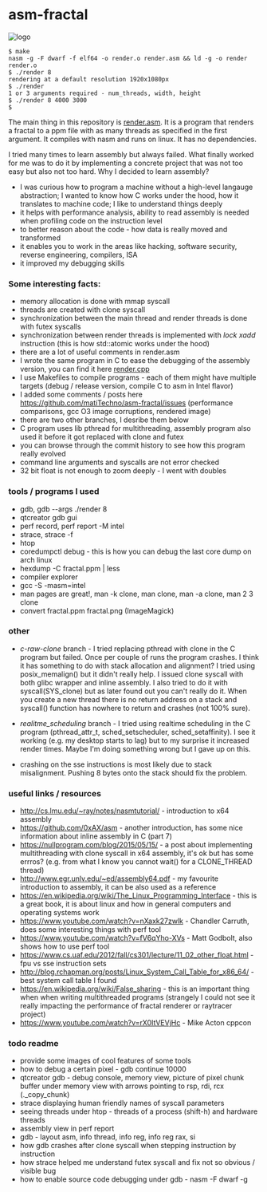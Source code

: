 # asm-fractal
![logo](https://user-images.githubusercontent.com/20371834/52985631-0f682b80-33f5-11e9-96d2-d50e7c2db382.png)
```
$ make
nasm -g -F dwarf -f elf64 -o render.o render.asm && ld -g -o render render.o
$ ./render 8
rendering at a default resolution 1920x1080px
$ ./render  
1 or 3 arguments required - num_threads, width, height
$ ./render 8 4000 3000
$ 
```
The main thing in this repository is [render.asm](https://github.com/matiTechno/asm-fractal/blob/master/render.asm).
It is a program that renders a fractal to a ppm file with as many threads as specified in the first argument. It compiles
with nasm and runs on linux. It has no dependencies.

I tried many times to learn assembly but always failed. What finally worked for me was to do it by implementing a
concrete project that was not too easy but also not too hard. Why I decided to learn assembly?
* I was curious how to program a machine without a high-level langauge abstraction; I wanted to know how C works under the hood, how it translates to machine code; I like to understand things deeply
* it helps with performance analysis, ability to read assembly is needed when profiling code on the instruction level
* to better reason about the code - how data is really moved and transformed
* it enables you to work in the areas like hacking, software security, reverse engineering, compilers, ISA
* it improved my debugging skills



### Some interesting facts:
* memory allocation is done with mmap syscall
* threads are created with clone syscall
* synchronization between the main thread and render threads is done with futex syscalls
* synchronization between render threads is implemented with *lock xadd* instruction (this is how std::atomic works under
the hood)
* there are a lot of useful comments in render.asm
* I wrote the same program in C to ease the debugging of the assembly version, you can find it here
[render.cpp](https://github.com/matiTechno/asm-fractal/blob/master/c-reference/render.cpp)
* I use Makefiles to compile programs - each of them might have multiple targets (debug / release version,
compile C to asm in Intel flavor)
* I added some comments / posts here https://github.com/matiTechno/asm-fractal/issues (performance comparisons, gcc O3
image corruptions, rendered image)
* there are two other branches, I desribe them below
* C program uses lib pthread for multithreading, assembly program also used it before it got replaced with clone and futex
* you can browse through the commit history to see how this program really evolved
* command line arguments and syscalls are not error checked
* 32 bit float is not enough to zoom deeply - I went with doubles

### tools / programs I used
* gdb, gdb --args ./render 8
* qtcreator gdb gui
* perf record, perf report -M intel
* strace, strace -f
* htop
* coredumpctl debug - this is how you can debug the last core dump on arch linux
* hexdump -C fractal.ppm | less
* compiler explorer
* gcc -S -masm=intel
* man pages are great!, man -k clone, man clone, man -a clone, man 2 3 clone
* convert fractal.ppm fractal.png (ImageMagick)

### other
* *c-raw-clone* branch - I tried replacing pthread with clone in the C program but failed. Once per couple of runs the program crashes. I think it has something to do with stack allocation and alignment? I tried using posix_memalign() but it didn't really help. I issued clone syscall with both glibc wrapper and inline assembly. I also tried to do it with syscall(SYS_clone) but as later found out you can't really do it. When you create a new thread there is no return address on a stack and syscall() function has nowhere to return and crashes (not 100% sure).

* *realitme_scheduling* branch - I tried using realtime scheduling in the C program (pthread_attr_t, sched_setscheduler, sched_setaffinity). I see it working (e.g. my desktop starts to lag) but to my surprise it increased render times. Maybe I'm doing something wrong but I gave up on this.

* crashing on the sse instructions is most likely due to stack misalignment. Pushing 8 bytes onto the stack should fix the problem.

### useful links / resources
* http://cs.lmu.edu/~ray/notes/nasmtutorial/ - introduction to x64 assembly
* https://github.com/0xAX/asm - another introduction, has some nice information about inline assembly in C (part 7)
* https://nullprogram.com/blog/2015/05/15/ - a post about implementing multithreading with clone syscall in x64 assembly,
it's ok but has some errros? (e.g. from what I know you cannot wait() for a CLONE_THREAD thread)
* http://www.egr.unlv.edu/~ed/assembly64.pdf - my favourite introduction to assembly, it can be also used as a
reference
* https://en.wikipedia.org/wiki/The_Linux_Programming_Interface - this is a great book, it is about linux and how in
general computers and operating systems work
* https://www.youtube.com/watch?v=nXaxk27zwlk - Chandler Carruth, does some interesting things with perf tool
* https://www.youtube.com/watch?v=fV6qYho-XVs - Matt Godbolt, also shows how to use perf tool
* https://www.cs.uaf.edu/2012/fall/cs301/lecture/11_02_other_float.html - fpu vs sse instruction sets
* http://blog.rchapman.org/posts/Linux_System_Call_Table_for_x86_64/ - best system call table I found
* https://en.wikipedia.org/wiki/False_sharing - this is an important thing when when writing multithreaded programs
(strangely I could not see it really impacting the performance of fractal renderer or raytracer project)
* https://www.youtube.com/watch?v=rX0ItVEVjHc - Mike Acton cppcon

### todo readme
* provide some images of cool features of some tools
* how to debug a certain pixel - gdb continue 10000
* qtcreator gdb - debug console, memory view, picture of pixel chunk buffer under memory view with arrows pointing
to rsp, rdi, rcx (._copy_chunk)
* strace displaying human friendly names of syscall parameters
* seeing threads under htop - threads of a process (shift-h) and hardware threads
* assembly view in perf report
* gdb - layout asm, info thread, info reg, info reg rax, si
* how gdb crashes after clone syscall when stepping instruction by instruction
* how strace helped me understand futex syscall and fix not so obvious / visible bug
* how to enable source code debugging under gdb - nasm -F dwarf -g
